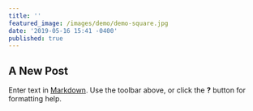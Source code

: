 ```yaml
---
title: ''
featured_image: /images/demo/demo-square.jpg
date: '2019-05-16 15:41 -0400'
published: true
---
```

## A New Post

Enter text in [Markdown](http://daringfireball.net/projects/markdown/). Use the toolbar above, or click the **?** button for formatting help.
